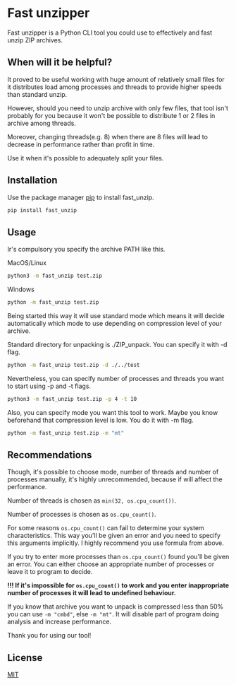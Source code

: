 # Fast unzipper

Fast unzipper is a Python CLI tool you could use to effectively and fast unzip ZIP archives.

## When will it be helpful?

It proved to be useful working with huge amount of relatively small files for it distributes load among processes and threads to provide higher speeds than standard unzip.

However, should you need to unzip archive with only few files, that tool isn't probably for you because it won't be possible to distribute 1 or 2 files in archive among threads.

Moreover, changing threads(e.g. 8) when there are 8 files will lead to decrease in performance rather than profit in time.

Use it when it's possible to adequately split your files.


## Installation

Use the package manager [pip](https://pip.pypa.io/en/stable/) to install fast_unzip.

```bash
pip install fast_unzip
```

## Usage
Ir's compulsory you specify the archive PATH like this.

MacOS/Linux
```bash
python3 -m fast_unzip test.zip
```
Windows
```bash
python -m fast_unzip test.zip
```
Being started this way it will use standard mode which means it will decide automatically which mode to use depending on compression level of your archive.

Standard directory for unpacking is ./ZIP_unpack.
You can specify it with -d flag.
```bash
python -m fast_unzip test.zip -d ./../test
```

Nevertheless, you can specify number of processes and threads you want to start using -p and -t flags.
```bash
python3 -m fast_unzip test.zip -p 4 -t 10
```
Also, you can specify mode you want this tool to work. Maybe you know beforehand that compression level is low. You do it with -m flag.
```bash
python -m fast_unzip test.zip -m "mt"
```
## Recommendations
Though, it's possible to choose mode, number of threads and number of processes manually, it's highly unrecommended, because if will affect the performance.

Number of threads is chosen as `min(32, os.cpu_count())`.

Number of processes is chosen as `os.cpu_count()`.

For some reasons `os.cpu_count()` can fail to determine your system characteristics. This way you'll be given an error and you need to specify this arguments implicitly. I highly recommend you use formula from above.

If you try to enter more processes than `os.cpu_count()`
found you'll be given an error. You can either choose an appropriate number of processes or leave it to program to decide.

**!!! If it's impossible for `os.cpu_count()` to work and you enter inappropriate number of processes it will lead to undefined behaviour.**

If you know that archive you want to unpack is compressed less than 50% you can use `-m "cmbd"`, else `-m "mt"`. It will disable part of program doing analysis and increase performance.

Thank you for using our tool!

## License

[MIT](https://choosealicense.com/licenses/mit/)
